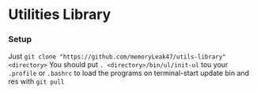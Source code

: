# Utilities Library

### Setup

Just `git clone "https://github.com/memoryLeak47/utils-library" <directory>`
You should put `. <directory>/bin/ul/init-ul` tou your `.profile` or `.bashrc` to load the programs on terminal-start
update bin and res with `git pull`

